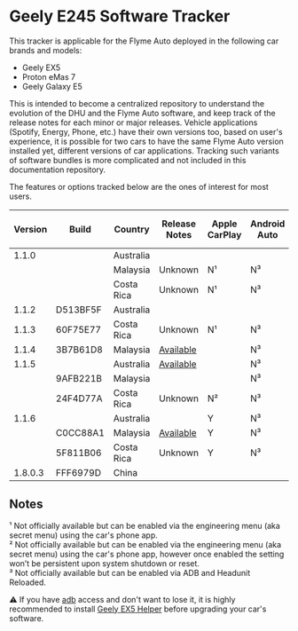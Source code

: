 # Geely E245 Software Tracker
This tracker is applicable for the Flyme Auto deployed in the following car brands and models:
- Geely EX5
- Proton eMas 7
- Geely Galaxy E5

This is intended to become a centralized repository to understand the evolution of the DHU and the Flyme Auto software, and keep track of the release notes for each minor or major releases.
Vehicle applications (Spotify, Energy, Phone, etc.) have their own versions too, based on user's experience, it is possible for two cars to have the same Flyme Auto version installed yet, different versions of car applications. Tracking such variants of software bundles is more complicated and not included in this documentation repository.

The features or options tracked below are the ones of interest for most users.

| Version | Build    | Country    | Release Notes                                                                                                                                                                                                                           | Apple CarPlay | Android Auto | adb Access | CarbitLink while Driving | Selectable AVAS Sound |
|---------|----------|------------|-----------------------------------------------------------------------------------------------------------------------------------------------------------------------------------------------------------------------------------------|---------------|--------------|------------|--------------------------|-----------------------|
| 1.1.0   |          | Australia  |                                                                                                                                                                                                                                         |               |              | Y          |                        | N                     |
|         |          | Malaysia   | Unknown                                                                                                                                                                                                                                     | N¹            | N³           | Y          | Y                        | N                     |
|         |          | Costa Rica | Unknown                                                                                                                                                                                                                                     | N¹            | N³           | Y          | Y                        | N                     |
| 1.1.2   | D513BF5F | Australia  |                                                                                                                                                                                                                                         |               |              |            |                        |                       |
| 1.1.3   | 60F75E77 | Costa Rica | Unknown                                                                                                                                                                                                                                     | N¹            | N³           | N          | Y                        | N                     |
| 1.1.4   | 3B7B61D8 | Malaysia   | [Available](/1.1.4_3B7B61D8_MYS.md) |               | N³           |            |                        | N                     |
| 1.1.5   |          | Australia  | [Available](/1.1.5_AUS.md) |               | N³           |            |                        | N                     |
|         | 9AFB221B | Malaysia   |                                                                                                                                                                                                                                         |               | N³           |            |                        | N                     |
|         | 24F4D77A | Costa Rica | Unknown                                                                                                                                                                                                                                     | N²            | N³           | N          | N                        | N                     |
| 1.1.6   |          | Australia  |                                                                                                                                                                                                                                         | Y             | N³           |            |                        |                       |
|         | C0CC88A1 | Malaysia   | [Available](/1.1.6_C0CC88A1_MYS.md)                                                          | Y             | N³           | N          | N                        | Y                     |
|         | 5F811B06 | Costa Rica | Unknown                                                                                                                                                                                                                                     | Y             | N³           | N          | N                        | Y                     |
| 1.8.0.3 | FFF6979D | China      |                                                                                                                                                                                                                                         |               |              |            |                        |                       |

## Notes
¹ Not officially available but can be enabled via the engineering menu (aka secret menu) using the car's phone app.<br>
² Not officially available but can be enabled via the engineering menu (aka secret menu) using the car's phone app, however once enabled the setting won’t be persistent upon system shutdown or reset.<br>
³ Not officially available but can be enabled via ADB and Headunit Reloaded.<br>

:warning: If you have [adb](https://developer.android.com/tools/adb) access and don't want to lose it, it is highly recommended to install [Geely EX5 Helper](https://eucalyptus-software-geely-ex5-mods.pages.dev/app-library?fbclid=IwY2xjawLt4rdleHRuA2FlbQIxMABicmlkETF5Zk9VaUhaMWljZ0wyTTI4AR4lZdZsNj7IQlUqDdamVBG2P3U6WChVTcrqTEsuYVpcr3UY5KDUiwF8V3x00g_aem_Ur9yQGfYOTxURHPlcOCHzg) before upgrading your car's software.